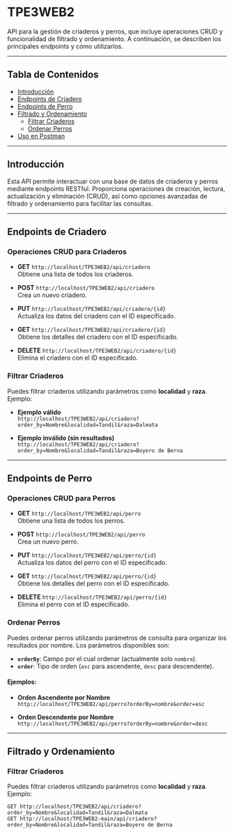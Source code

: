 # TPE3WEB2

API para la gestión de criaderos y perros, que incluye operaciones CRUD y funcionalidad de filtrado y ordenamiento. A continuación, se describen los principales endpoints y cómo utilizarlos.

---

## Tabla de Contenidos
- [Introducción](#introducción)
- [Endpoints de Criadero](#endpoints-de-criadero)
- [Endpoints de Perro](#endpoints-de-perro)
- [Filtrado y Ordenamiento](#filtrado-y-ordenamiento)
  - [Filtrar Criaderos](#filtrar-criaderos)
  - [Ordenar Perros](#ordenar-perros)
- [Uso en Postman](#uso-en-postman)

---

## Introducción

Esta API permite interactuar con una base de datos de criaderos y perros mediante endpoints RESTful. Proporciona operaciones de creación, lectura, actualización y eliminación (CRUD), así como opciones avanzadas de filtrado y ordenamiento para facilitar las consultas.

---

## Endpoints de Criadero

### Operaciones CRUD para Criaderos

- **GET** `http://localhost/TPE3WEB2/api/criadero`  
  Obtiene una lista de todos los criaderos.

- **POST** `http://localhost/TPE3WEB2/api/criadero`  
  Crea un nuevo criadero.

- **PUT** `http://localhost/TPE3WEB2/api/criadero/{id}`  
  Actualiza los datos del criadero con el ID especificado.

- **GET** `http://localhost/TPE3WEB2/api/criadero/{id}`  
  Obtiene los detalles del criadero con el ID especificado.

- **DELETE** `http://localhost/TPE3WEB2/api/criadero/{id}`  
  Elimina el criadero con el ID especificado.

### Filtrar Criaderos

Puedes filtrar criaderos utilizando parámetros como **localidad** y **raza**. Ejemplo:

- **Ejemplo válido**  
  `http://localhost/TPE3WEB2/api/criadero?order_by=Nombre&localidad=Tandil&raza=Dalmata`

- **Ejemplo inválido (sin resultados)**  
  `http://localhost/TPE3WEB2/api/criadero?order_by=Nombre&localidad=Tandil&raza=Boyero de Berna`

---

## Endpoints de Perro

### Operaciones CRUD para Perros

- **GET** `http://localhost/TPE3WEB2/api/perro`  
  Obtiene una lista de todos los perros.

- **POST** `http://localhost/TPE3WEB2/api/perro`  
  Crea un nuevo perro.

- **PUT** `http://localhost/TPE3WEB2/api/perro/{id}`  
  Actualiza los datos del perro con el ID especificado.

- **GET** `http://localhost/TPE3WEB2/api/perro/{id}`  
  Obtiene los detalles del perro con el ID especificado.

- **DELETE** `http://localhost/TPE3WEB2/api/perro/{id}`  
  Elimina el perro con el ID especificado.

### Ordenar Perros

Puedes ordenar perros utilizando parámetros de consulta para organizar los resultados por nombre. Los parámetros disponibles son:

- **`orderBy`**: Campo por el cual ordenar (actualmente solo `nombre`).
- **`order`**: Tipo de orden (`asc` para ascendente, `desc` para descendente).

#### Ejemplos:

- **Orden Ascendente por Nombre**  
  `http://localhost/TPE3WEB2/api/perro?orderBy=nombre&order=asc`

- **Orden Descendente por Nombre**  
  `http://localhost/TPE3WEB2/api/perro?orderBy=nombre&order=desc`

---

## Filtrado y Ordenamiento

### Filtrar Criaderos

Puedes filtrar criaderos utilizando parámetros como **localidad** y **raza**. Ejemplo:

```plaintext
GET http://localhost/TPE3WEB2/api/criadero?order_by=Nombre&localidad=Tandil&raza=Dalmata
GET http://localhost/TPE3WEB2-main/api/criadero?order_by=Nombre&localidad=Tandil&raza=Boyero de Berna


